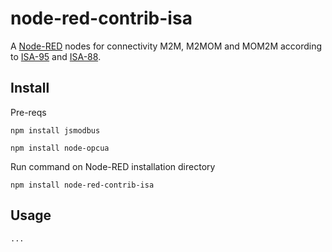 node-red-contrib-isa
========================

A <a href="http://nodered.org" target="_new">Node-RED</a> nodes
for connectivity M2M, M2MOM and MOM2M
according to [ISA-95](http://isa-95.com/)
and [ISA-88](http://isa-88.com/).


Install
-------

Pre-reqs

	npm install jsmodbus

	npm install node-opcua

Run command on Node-RED installation directory

	npm install node-red-contrib-isa


Usage
-----

	...